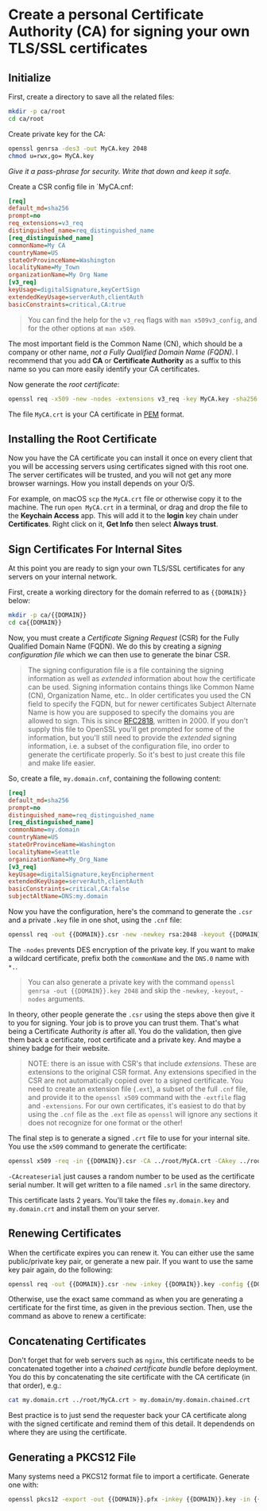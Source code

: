 # Create a personal Certificate Authority (CA) for signing your own TLS/SSL certificates

## Initialize

First, create a directory to save all the related files:

```sh
mkdir -p ca/root
cd ca/root
```

Create private key for the CA:

```sh
openssl genrsa -des3 -out MyCA.key 2048
chmod u=rwx,go= MyCA.key
```

*Give it a pass-phrase for security. Write that down and keep it safe.*

Create a CSR config file in `MyCA.cnf:

```ini
[req]
default_md=sha256
prompt=no
req_extensions=v3_req
distinguished_name=req_distinguished_name
[req_distinguished_name]
commonName=My CA
countryName=US
stateOrProvinceName=Washington
localityName=My_Town
organizationName=My Org Name
[v3_req]
keyUsage=digitalSignature,keyCertSign
extendedKeyUsage=serverAuth,clientAuth
basicConstraints=critical,CA:true
```

> You can find the help for the `v3_req` flags with `man x509v3_config`, and for the other options at `man x509`.

The most important field is the Common Name (CN), which should be a company or other name, *not a Fully Qualified Domain Name (FQDN)*.  I recommend that you add **CA** or **Certificate Authority** as a suffix to this name so you can more easily identify your CA certificates.

Now generate the *root certificate*:

```sh
openssl req -x509 -new -nodes -extensions v3_req -key MyCA.key -sha256 -days 1825 -config MyCA.cnf -out MyCA.crt
```

The file `MyCA.crt` is your CA certificate in [PEM](https://en.wikipedia.org/wiki/Privacy-Enhanced_Mail) format.

## Installing the Root Certificate

Now you have the CA certificate you can install it once on every client that you will be accessing servers using certificates signed with this root one.  The server certificates will be trusted, and you will not get any more browser warnings. How you install depends on your O/S.

For example, on macOS `scp` the `MyCA.crt` file or otherwise copy it to the machine. The run `open MyCA.crt` in a terminal, or drag and drop the file to the **Keychain Access** app. This will add it to the **login** key chain under **Certificates**.  Right click on it, **Get Info** then select **Always trust**.

## Sign Certificates For Internal Sites

At this point you are ready to sign your own TLS/SSL certificates for any servers on your internal network.

First, create a working directory for the domain referred to as `{{DOMAIN}}` below:

```sh
mkdir -p ca/{{DOMAIN}}
cd ca{{DOMAIN}}
```

Now, you must create a *Certificate Signing Request* (CSR) for the Fully Qualified Domain Name (FQDN). We do this by creating a *signing configuration file* which we can then use to generate the binar CSR.

> The signing configuration file is a file containing the signing information as well as *extended* information about how the certificate can be used.  Signing information contains things like Common Name (CN), Organization Name, etc.. In older certificates you used the CN field to specify the FQDN, but for newer certificates Subject Alternate Name is how you are supposed to specify the domains you are allowed to sign.  This is since [RFC2818](https://tools.ietf.org/html/rfc2818), written in 2000.  If you don't supply this file to OpenSSL you'll get prompted for some of the information, but you'll still need to provide the *extended* signing information, i.e. a subset of the configuration file, ino order to generate the certificate properly.  So it's best to just create this file and make life easier.

So, create a file, `my.domain.cnf`, containing the following content:

```ini
[req]
default_md=sha256
prompt=no
distinguished_name=req_distinguished_name
[req_distinguished_name]
commonName=my.domain
countryName=US
stateOrProvinceName=Washington
localityName=Seattle
organizationName=My_Org_Name
[v3_req]
keyUsage=digitalSignature,keyEncipherment
extendedKeyUsage=serverAuth,clientAuth
basicConstraints=critical,CA:false
subjectAltName=DNS:my.domain
```

Now you have the configuration, here's the command to generate the `.csr` and a private `.key` file in one shot, using the `.cnf` file:

```sh
openssl req -out {{DOMAIN}}.csr -new -newkey rsa:2048 -keyout {{DOMAIN}}.key -nodes -config {{DOMAIN}}.cnf -extensions v3_req
```

The `-nodes` prevents DES encryption of the private key.  If you want to make a wildcard certificate, prefix both the `commonName` and the `DNS.0` name with `*.`.

> You can also generate a private key with the command `openssl genrsa -out {{DOMAIN}}.key 2048` and skip the `-newkey`, `-keyout`, `-nodes` arguments.

In theory, other people generate the `.csr` using the steps above then give it to you for signing. Your job is to prove you can trust them.  That's what being a Certificate Authority *is* after all.  You do the validation, then give them back a certificate, root certificate and a private key.  And maybe a shiney badge for their website.

> NOTE: there is an issue with CSR's that include *extensions*. These are extensions to the original CSR format. Any extensions specified in the CSR are not automatically copied over to a signed certificate. You need to create an extension file (`.ext`), a subset of the full `.cnf` file, and provide it to the `openssl x509` command with the `-extfile` flag and `-extensions`. For our own certificates, it's easiest to do that by using the `.cnf` file as the `.ext` file as `openssl` will ignore any sections it does not recognize for one format or the other!

The final step is to generate a signed `.crt` file to use for your internal site. You use the `x509` command to generate the certificate:

```bash
openssl x509 -req -in {{DOMAIN}}.csr -CA ../root/MyCA.crt -CAkey ../root/MyCA.key -CAcreateserial -out {{DOMAIN}}.crt -days 730 -sha256 -extfile {{DOMAIN}}.cnf -extensions v3_req
```

`-CAcreateserial` just causes a random number to be used as the certificate serial number. It will get written to a file named `.srl` in the same directory.

This certificate lasts 2 years. You'll take the files `my.domain.key` and `my.domain.crt` and install them on your server.

## Renewing Certificates

When the certificate expires you can renew it.  You can either use the same public/private key pair, or generate a new pair. If you want to use the same key pair again, do the following:

```sh
openssl req -out {{DOMAIN}}.csr -new -inkey {{DOMAIN}}.key -config {{DOMAIN}}.cnf -extensions v3_req
```

Otherwise, use the exact same command as when you are generating a certificate for the first time, as given in the previous section. Then, use the command as above to renew a certificate:

## Concatenating Certificates

Don't forget that for web servers such as `nginx`, this certificate needs to be concatenated together into a *chained certificate bundle* before deployment. You do this by concatenating the site certificate with the CA certificate (in that order), e.g.:

```bash
cat my.domain.crt ../root/MyCA.crt > my.domain/my.domain.chained.crt
```

Best practice is to just send the requester back your CA certificate along with the signed certificate and remind them of this detail.  It  dependends on where they are using the certificate.

## Generating a PKCS12 File

Many systems need a PKCS12 format file to import a certificate.  Generate one with:

```sh
openssl pkcs12 -export -out {{DOMAIN}}.pfx -inkey {{DOMAIN}}.key -in {{DOMAIN}}.crt -certfile ../root/MyCA.crt
```
